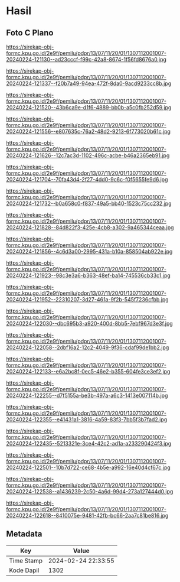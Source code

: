 # Hasil

## Foto C Plano

https://sirekap-obj-formc.kpu.go.id/2e9f/pemilu/pdpr/13/07/11/20/01/1307112001007-20240224-121130--ad23cccf-f99c-42a8-8674-1f56fd8676a0.jpg

https://sirekap-obj-formc.kpu.go.id/2e9f/pemilu/pdpr/13/07/11/20/01/1307112001007-20240224-121337--f20b7a49-94ea-472f-8da0-9acd9233cc8b.jpg

https://sirekap-obj-formc.kpu.go.id/2e9f/pemilu/pdpr/13/07/11/20/01/1307112001007-20240224-121520--43b6ca9e-d1f6-4889-bb0b-a5c0fb252d59.jpg

https://sirekap-obj-formc.kpu.go.id/2e9f/pemilu/pdpr/13/07/11/20/01/1307112001007-20240224-121556--e807635c-76a2-48d2-9213-6f773020b61c.jpg

https://sirekap-obj-formc.kpu.go.id/2e9f/pemilu/pdpr/13/07/11/20/01/1307112001007-20240224-121626--12c7ac3d-1102-496c-acbe-b46a2365eb91.jpg

https://sirekap-obj-formc.kpu.go.id/2e9f/pemilu/pdpr/13/07/11/20/01/1307112001007-20240224-121704--70fa43d4-2f27-4dd0-9c6c-f0f5655fe9d6.jpg

https://sirekap-obj-formc.kpu.go.id/2e9f/pemilu/pdpr/13/07/11/20/01/1307112001007-20240224-121732--b0a658c0-f837-49a5-bb40-1523c75cc232.jpg

https://sirekap-obj-formc.kpu.go.id/2e9f/pemilu/pdpr/13/07/11/20/01/1307112001007-20240224-121828--84d822f3-425e-4cb8-a302-9a465344ceaa.jpg

https://sirekap-obj-formc.kpu.go.id/2e9f/pemilu/pdpr/13/07/11/20/01/1307112001007-20240224-121856--4c6d3a00-2995-431a-b10a-858504ab922e.jpg

https://sirekap-obj-formc.kpu.go.id/2e9f/pemilu/pdpr/13/07/11/20/01/1307112001007-20240224-121923--98c3e3a6-b363-48ef-ba14-745536cb33c1.jpg

https://sirekap-obj-formc.kpu.go.id/2e9f/pemilu/pdpr/13/07/11/20/01/1307112001007-20240224-121952--22310207-3d27-461a-9f2b-545f7236cfbb.jpg

https://sirekap-obj-formc.kpu.go.id/2e9f/pemilu/pdpr/13/07/11/20/01/1307112001007-20240224-122030--dbc695b3-a920-400d-8bb5-7ebf967d3e3f.jpg

https://sirekap-obj-formc.kpu.go.id/2e9f/pemilu/pdpr/13/07/11/20/01/1307112001007-20240224-122058--2dbf16a2-12c2-4049-9f36-cdaf99de1bb2.jpg

https://sirekap-obj-formc.kpu.go.id/2e9f/pemilu/pdpr/13/07/11/20/01/1307112001007-20240224-122133--e6a2bc8f-0ec5-46e2-b355-604fe3ce3ef2.jpg

https://sirekap-obj-formc.kpu.go.id/2e9f/pemilu/pdpr/13/07/11/20/01/1307112001007-20240224-122255--d7f5155a-be3b-497a-a6c3-1413e007114b.jpg

https://sirekap-obj-formc.kpu.go.id/2e9f/pemilu/pdpr/13/07/11/20/01/1307112001007-20240224-122355--e41431a1-3816-4a59-83f3-7bb5f3b7fad2.jpg

https://sirekap-obj-formc.kpu.go.id/2e9f/pemilu/pdpr/13/07/11/20/01/1307112001007-20240224-122435--5213321e-3ce4-42c2-ad1a-a233290424f3.jpg

https://sirekap-obj-formc.kpu.go.id/2e9f/pemilu/pdpr/13/07/11/20/01/1307112001007-20240224-122501--10b7d722-ce68-4b5e-a992-16e40d4cf67c.jpg

https://sirekap-obj-formc.kpu.go.id/2e9f/pemilu/pdpr/13/07/11/20/01/1307112001007-20240224-122538--a1436239-2c50-4a6d-99d4-273a127444d0.jpg

https://sirekap-obj-formc.kpu.go.id/2e9f/pemilu/pdpr/13/07/11/20/01/1307112001007-20240224-122618--8410075e-9481-42fb-bc66-2aa7c81be816.jpg


## Metadata

| Key        | Value               |
| ---------- | ------------------- |
| Time Stamp | 2024-02-24 22:33:55 |
| Kode Dapil | 1302                |



